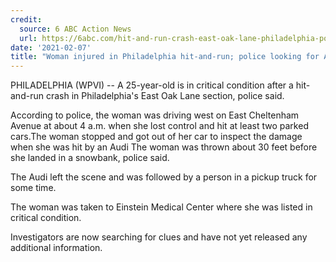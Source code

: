 ```yaml
---
credit:
  source: 6 ABC Action News
  url: https://6abc.com/hit-and-run-crash-east-oak-lane-philadelphia-police-audi/10319650/
date: '2021-02-07'
title: "Woman injured in Philadelphia hit-and-run; police looking for Audi"
---
```

PHILADELPHIA (WPVI) -- A 25-year-old is in critical condition after a hit-and-run crash in Philadelphia's East Oak Lane section, police said.

According to police, the woman was driving west on East Cheltenham Avenue at about 4 a.m. when she lost control and hit at least two parked cars.The woman stopped and got out of her car to inspect the damage when she was hit by an Audi The woman was thrown about 30 feet before she landed in a snowbank, police said.

The Audi left the scene and was followed by a person in a pickup truck for some time.

The woman was taken to Einstein Medical Center where she was listed in critical condition.

Investigators are now searching for clues and have not yet released any additional information.
